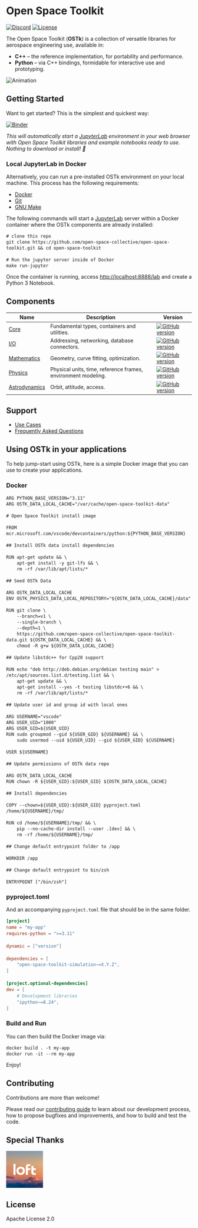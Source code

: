 # Open Space Toolkit

[![Discord](https://dcbadge.vercel.app/api/server/tuHRnjuzWS?style=flat-square)](https://discord.gg/tuHRnjuzWS)
[![License](https://img.shields.io/badge/License-Apache%202.0-blue.svg)](https://opensource.org/licenses/Apache-2.0)

The Open Space Toolkit (**OSTk**) is a collection of versatile libraries for aerospace engineering use, available in:

- **C++** – the reference implementation, for portability and performance.
- **Python** – via C++ bindings, formidable for interactive use and prototyping.

![Animation](./assets/animation.gif)

## Getting Started

Want to get started? This is the simplest and quickest way:

[![Binder](https://mybinder.org/badge_logo.svg)](https://mybinder.org/v2/gh/open-space-collective/open-space-toolkit/main?urlpath=lab/tree/notebooks)

*This will automatically start a [JupyterLab](https://jupyterlab.readthedocs.io/en/stable/) environment in your web browser with Open Space Toolkit libraries and example notebooks ready to use. Nothing to download or install! 🚀*


### Local JupyterLab in Docker

Alternatively, you can run a pre-installed OSTk environment on your local machine. This process has the following requirements:
- [Docker](https://docs.docker.com/get-docker/)
- [Git](https://git-scm.com/downloads)
- [GNU Make](https://www.gnu.org/software/make/)

The following commands will start a [JupyterLab](https://jupyterlab.readthedocs.io/en/stable/) server within a Docker container where the OSTk components are already installed:

```shell
# clone this repo
git clone https://github.com/open-space-collective/open-space-toolkit.git && cd open-space-toolkit

# Run the jupyter server inside of Docker
make run-jupyter
```

Once the container is running, access [http://localhost:8888/lab](http://localhost:8888/lab) and create a Python 3 Notebook.


## Components

| Name                                                                                       | Description                                                   | Version                                                                                                                                                                                      |
| ------------------------------------------------------------------------------------------ | ------------------------------------------------------------- | -------------------------------------------------------------------------------------------------------------------------------------------------------------------------------------------- |
| [Core](https://github.com/open-space-collective/open-space-toolkit-core)                   | Fundamental types, containers and utilities.                  | [![GitHub version](https://badge.fury.io/gh/open-space-collective%2Fopen-space-toolkit-core.svg)](https://badge.fury.io/gh/open-space-collective%2Fopen-space-toolkit-core)                   |
| [I/O](https://github.com/open-space-collective/open-space-toolkit-io)                      | Addressing, networking, database connectors.                  | [![GitHub version](https://badge.fury.io/gh/open-space-collective%2Fopen-space-toolkit-io.svg)](https://badge.fury.io/gh/open-space-collective%2Fopen-space-toolkit-io)                       |
| [Mathematics](https://github.com/open-space-collective/open-space-toolkit-mathematics)     | Geometry, curve fitting, optimization.                        | [![GitHub version](https://badge.fury.io/gh/open-space-collective%2Fopen-space-toolkit-mathematics.svg)](https://badge.fury.io/gh/open-space-collective%2Fopen-space-toolkit-mathematics)     |
| [Physics](https://github.com/open-space-collective/open-space-toolkit-physics)             | Physical units, time, reference frames, environment modeling. | [![GitHub version](https://badge.fury.io/gh/open-space-collective%2Fopen-space-toolkit-physics.svg)](https://badge.fury.io/gh/open-space-collective%2Fopen-space-toolkit-physics)             |
| [Astrodynamics](https://github.com/open-space-collective/open-space-toolkit-astrodynamics) | Orbit, attitude, access.                                      | [![GitHub version](https://badge.fury.io/gh/open-space-collective%2Fopen-space-toolkit-astrodynamics.svg)](https://badge.fury.io/gh/open-space-collective%2Fopen-space-toolkit-astrodynamics) |

## Support

- [Use Cases](./docs/Use%20Cases.md)
- [Frequently Asked Questions](./docs/FAQ.md)

## Using OSTk in your applications

To help jump-start using OSTk, here is a simple Docker image that you can use to create your applications.

### Docker

```docker
ARG PYTHON_BASE_VERSION="3.11"
ARG OSTK_DATA_LOCAL_CACHE="/var/cache/open-space-toolkit-data"

# Open Space Toolkit install image

FROM mcr.microsoft.com/vscode/devcontainers/python:${PYTHON_BASE_VERSION}

## Install OSTk data install dependencies

RUN apt-get update && \
    apt-get install -y git-lfs && \
    rm -rf /var/lib/apt/lists/*

## Seed OSTk Data

ARG OSTK_DATA_LOCAL_CACHE
ENV OSTK_PHYSICS_DATA_LOCAL_REPOSITORY="${OSTK_DATA_LOCAL_CACHE}/data"

RUN git clone \
    --branch=v1 \
    --single-branch \
    --depth=1 \
    https://github.com/open-space-collective/open-space-toolkit-data.git ${OSTK_DATA_LOCAL_CACHE} && \
    chmod -R g+w ${OSTK_DATA_LOCAL_CACHE}

## Update libstdc++ for Cpp20 support

RUN echo "deb http://deb.debian.org/debian testing main" > /etc/apt/sources.list.d/testing.list && \
    apt-get update && \
    apt-get install --yes -t testing libstdc++6 && \
    rm -rf /var/lib/apt/lists/*

## Update user id and group id with local ones

ARG USERNAME="vscode"
ARG USER_UID="1000"
ARG USER_GID=${USER_UID}
RUN sudo groupmod --gid ${USER_GID} ${USERNAME} && \
    sudo usermod --uid ${USER_UID} --gid ${USER_GID} ${USERNAME}

USER ${USERNAME}

## Update permissions of OSTk data repo

ARG OSTK_DATA_LOCAL_CACHE
RUN chown -R ${USER_GID}:${USER_GID} ${OSTK_DATA_LOCAL_CACHE}

## Install dependencies

COPY --chown=${USER_UID}:${USER_GID} pyproject.toml /home/${USERNAME}/tmp/

RUN cd /home/${USERNAME}/tmp/ && \
    pip --no-cache-dir install --user .[dev] && \
    rm -rf /home/${USERNAME}/tmp/

## Change default entrypoint folder to /app

WORKDIR /app

## Change default entrypoint to bin/zsh

ENTRYPOINT ["/bin/zsh"]
```

### pyproject.toml

And an accompanying `pyproject.toml` file that should be in the same folder.

```toml
[project]
name = "my-app"
requires-python = ">=3.11"

dynamic = ["version"]

dependencies = [
    "open-space-toolkit-simulation~=X.Y.Z",
]

[project.optional-dependencies]
dev = [
    # Development libraries
    "ipython~=8.24",
]
```

### Build and Run

You can then build the Docker image via:
```
docker build . -t my-app
docker run -it --rm my-app
```

Enjoy!

## Contributing

Contributions are more than welcome!

Please read our [contributing guide](CONTRIBUTING.md) to learn about our development process, how to propose bugfixes and improvements, and how to build and test the code.

## Special Thanks

[![Loft Orbital](./assets/thanks/loft_orbital.png)](https://www.loftorbital.com/)

## License

Apache License 2.0

